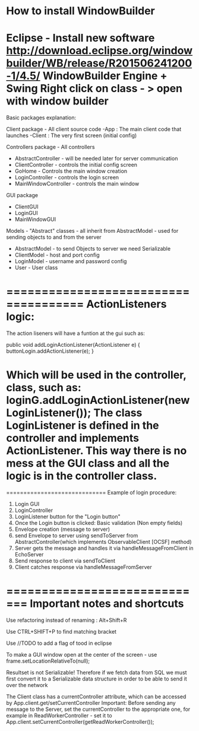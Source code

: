 How to install WindowBuilder
===========================
Eclipse - Install new software
http://download.eclipse.org/windowbuilder/WB/release/R201506241200-1/4.5/
WindowBuilder Engine + Swing
Right click on class - > open with window builder 
======================================

Basic packages explanation:

Client package - All client source code
-App : The main client code that launches
-Client : The very first screen (initial config)

Controllers package - All controllers
* AbstractController - will be needed later for server communication
* ClientController - controls the initial config screen
* GoHome - Controls the main window creation
* LoginController - controls the login screen
* MainWindowController - controls the main window


GUI package
* ClientGUI
* LoginGUI
* MainWindowGUI

Models - "Abstract" classes - all inherit from AbstractModel - used for sending objects to and from the server
* AbstractModel - to send Objects to server we need Serializable 
* ClientModel - host and port config
* LoginModel - username and password config
* User - User class


=====================================
ActionListeners logic:
=====================================
The action liseners will have a funtion at the gui such as:

public void addLoginActionListener(ActionListener e)
	{
		buttonLogin.addActionListener(e);
	}
	
Which will be used in the controller, class, such as:
loginG.addLoginActionListener(new LoginListener());
The class LoginListener is defined in the controller and implements ActionListener.
This way there is no mess at the GUI class and all the logic is in the controller class.
=====================================


=============================
Example of login procedure:

1. Login GUI
2. LoginController
3. LoginListener button for the "Login button"
4. Once the Login button is clicked: Basic validation (Non empty fields)
5. Envelope creation (message to server)
6. send Envelope to server using sendToServer from AbstractController(which implements ObservableClient [OCSF] method)
7. Server gets the message and handles it via handleMessageFromClient in EchoServer
8. Send response to client via sendToClient
9. Client catches response via handleMessageFromServer

=============================
Important notes and shortcuts
=============================
Use refactoring instead of renaming : Alt+Shift+R

Use CTRL+SHIFT+P to find matching bracket

Use //TODO <text here> to add a flag of tood in eclipse

To make a GUI window open at the center of the screen - use frame.setLocationRelativeTo(null);

Resultset is not Serializable! Therefore if we fetch data from SQL we must first convert it to a Serializable data structure in order to be able to send it over the network

The Client class has a currentController attribute, which can be accessed by App.client.get/setCurrentController
Important: Before sending any message to the Server, set the currentController to the appropriate one, for example in ReadWorkerController - set it to 			App.client.setCurrentController(getReadWorkerController());
